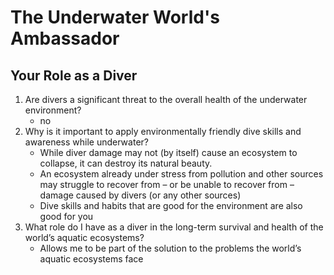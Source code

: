 # The Underwater World's Ambassador

## Your Role as a Diver

1. Are divers a significant threat to the overall health of the underwater environment?
   - no
2. Why is it important to apply environmentally friendly dive skills and awareness while underwater?
   - While diver damage may not (by itself) cause an ecosystem to collapse, it can destroy its natural beauty.
   - An ecosystem already under stress from pollution and other sources may struggle to recover from – or be unable to recover from – damage caused by divers (or any other sources)
   - Dive skills and habits that are good for the environment are also good for you
3. What role do I have as a diver in the long-term survival and health of the world’s aquatic ecosystems?
   - Allows me to be part of the solution to the problems the world’s aquatic ecosystems face
